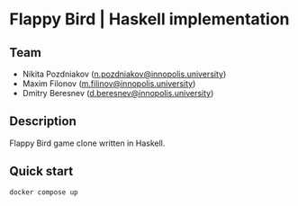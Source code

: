 # Flappy Bird | Haskell implementation

## Team

- Nikita Pozdniakov (n.pozdniakov@innopolis.university)
- Maxim Filonov (m.filinov@innopolis.university)
- Dmitry Beresnev (d.beresnev@innopolis.university)

## Description

Flappy Bird game clone written in Haskell.

## Quick start

`docker compose up`
